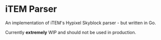 # iTEM Parser
An implementation of iTEM's Hypixel Skyblock parser - but written in Go.

Currently **extremely** WIP and should not be used in production. 